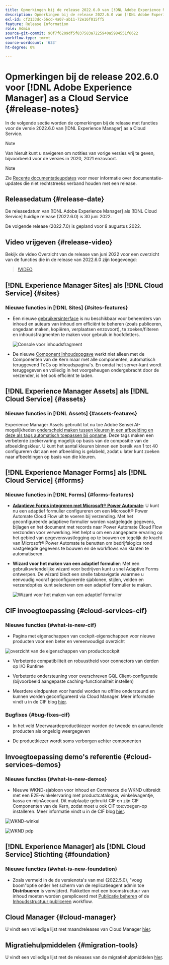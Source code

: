 ```yaml
---
title: Opmerkingen bij de release 2022.6.0 van [!DNL Adobe Experience Manager] as a Cloud Service.
description: Opmerkingen bij de release 2022.6.0 van [!DNL Adobe Experience Manager] as a Cloud Service.
exl-id: cf2133dc-56cd-4a07-ab11-72e16f015ff5
feature: Release Information
role: Admin
source-git-commit: 90f7f6209df5f837583a7225940a5984551f6622
workflow-type: tm+mt
source-wordcount: '633'
ht-degree: 0%

---
```


# Opmerkingen bij de release 202.6.0 voor [!DNL Adobe Experience Manager] as a Cloud Service {#release-notes}

In de volgende sectie worden de opmerkingen bij de release met functies voor de versie 2022.6.0 van [!DNL Experience Manager] as a Cloud Service.

>[!NOTE]
>
>Van hieruit kunt u navigeren om notities van vorige versies vrij te geven, bijvoorbeeld voor de versies in 2020, 2021 enzovoort.

>[!NOTE]
>
>Zie [Recente documentatieupdates](https://experienceleague.adobe.com/docs/experience-manager-release-information/aem-release-updates/doc-updates/documentation-updates.html) voor meer informatie over documentatie-updates die niet rechtstreeks verband houden met een release.

## Releasedatum {#release-date}

De releasedatum van [!DNL Adobe Experience Manager] als [!DNL Cloud Service] huidige release (2022.6.0) is 30 juni 2022.

De volgende release (2022.7.0) is gepland voor 8 augustus 2022.

## Video vrijgeven {#release-video}

Bekijk de video Overzicht van de release van juni 2022 voor een overzicht van de functies die in de release van 2022.6.0 zijn toegevoegd:

>[!VIDEO](https://video.tv.adobe.com/v/344308/?quality=12)

## [!DNL Experience Manager Sites] als [!DNL Cloud Service] {#sites}

### Nieuwe functies in [!DNL Sites] {#sites-features}

* Een nieuwe [gebruikersinterface](/help/sites-cloud/administering/content-fragments/managing.md#content-fragments-console) is nu beschikbaar voor beheerders van inhoud en auteurs van inhoud om efficiënt te beheren (zoals publiceren, ongedaan maken, kopiëren, verplaatsen enzovoort), te zoeken/filteren en inhoudsfragmenten te maken voor gebruik in hoofdletters.

  ![Console voor inhoudsfragment](/help/release-notes/assets/cf-ui.png)

* De nieuwe [Component Inhoudsopgave](https://experienceleague.adobe.com/docs/experience-manager-core-components/using/components/tableofcontents.html) werkt niet alleen met de Componenten van de Kern maar met alle componenten, automatisch teruggevend ToCs op inhoudspagina&#39;s. En omdat het server-kant wordt teruggegeven en volledig in het voorgeheugen ondergebracht door de verzender, is het ook efficiënt te laden.

## [!DNL Experience Manager Assets] als [!DNL Cloud Service] {#assets}

### Nieuwe functies in [!DNL Assets] {#assets-features}

Experience Manager Assets gebruikt tot nu toe Adobe Sensei AI-mogelijkheden [onderscheid maken tussen kleuren in een afbeelding en deze als tags automatisch toepassen bij opname](/help/assets/color-tag-images.md). Deze tags maken een verbeterde zoekervaring mogelijk op basis van de compositie van de afbeeldingskleur. U kunt het aantal kleuren binnen een bereik van 1 tot 40 configureren dat aan een afbeelding is gelabeld, zodat u later kunt zoeken naar afbeeldingen op basis van die kleuren.

## [!DNL Experience Manager Forms] als [!DNL Cloud Service] {#forms}

### Nieuwe functies in [!DNL Forms] {#forms-features}

* **[Adaptieve Forms integreren met Microsoft® Power Automate](/help/forms/forms-microsoft-power-automate-integration.md)**: U kunt nu een adaptief formulier configureren om een Microsoft® Power Automate Cloud Flow uit te voeren bij verzending. Met het geconfigureerde adaptieve formulier worden vastgelegde gegevens, bijlagen en het document met records naar Power Automate Cloud Flow verzonden voor verwerking. Het helpt u om een aangepaste ervaring op het gebied van gegevensvastlegging op te bouwen en tegelijk de kracht van Microsoft® Power Automate te benutten om bedrijfslogics rond vastgelegde gegevens te bouwen en de workflows van klanten te automatiseren.

* **Wizard voor het maken van een adaptief formulier**: Met een gebruiksvriendelijke wizard voor bedrijven kunt u snel Adaptive Forms ontwerpen. De wizard biedt een snelle tabnavigatie waarmee u eenvoudig vooraf geconfigureerde sjablonen, stijlen, velden en verzendopties kunt selecteren om een adaptief formulier te maken.

  ![Wizard voor het maken van een adaptief formulier](/help/release-notes/assets/wizard.png)

## CIF invoegtoepassing {#cloud-services-cif}

### Nieuwe functies {#what-is-new-cif}

* Pagina met eigenschappen van cockpit-eigenschappen voor nieuwe producten voor een beter en vereenvoudigd overzicht

![overzicht van de eigenschappen van productcockpit](/help/assets/CIF/product_cockpit_properties_overview.png)

* Verbeterde compatibiliteit en robuustheid voor connectors van derden op I/O Runtime

* Verbeterde ondersteuning voor overschreven GQL Client-configuratie (bijvoorbeeld aangepaste caching-functionaliteit instellen)

* Meerdere eindpunten voor handel worden nu offline ondersteund en kunnen worden geconfigureerd via Cloud Manager. Meer informatie vindt u in de CIF blog [hier](https://medium.com/adobetech/use-aem-as-a-cloud-service-with-multiple-adobe-commerce-systems-9295612a9554).


### Bugfixes {#bug-fixes-cif}

* In het veld Meerwaardeproductkiezer worden de tweede en aanvullende producten als ongeldig weergegeven

* De productkiezer wordt soms verborgen achter componenten

## Invoegtoepassing demo&#39;s referentie {#cloud-services-demos}

### Nieuwe functies {#what-is-new-demos}

* Nieuwe WKND-sjabloon voor inhoud en Commerce die WKND uitbreidt met een E2E-winkelervaring met productcatalogus, winkelwagentje, kassa en mijnAccount. Dit malplaatje gebruikt CIF en zijn CIF Componenten van de Kern, zodat moet u ook CIF toe:voegen-op installeren. Meer informatie vindt u in de CIF blog [hier](https://medium.com/adobetech/learn-how-to-create-a-shoppable-experience-with-the-new-wknd-reference-site-and-cif-b3b2c161f67e).

![WKND-winkel](/help/assets/CIF/wknd_shop.png)

![WKND pdp](/help/assets/CIF/wknd_pdp.png)

## [!DNL Experience Manager] als [!DNL Cloud Service] Stichting {#foundation}

### Nieuwe functies {#what-is-new-foundation}

* Zoals vermeld in de de versienota&#39;s van mei (2022.5.0), &quot;voeg boom&quot;optie onder het scherm van de replicatieagent admin toe **Distribueren** is verwijderd. Pakketten met een boomstructuur van inhoud moeten worden gerepliceerd met [Publicatie beheren](/help/operations/replication.md#manage-publication) of de [Inhoudsstructuur publiceren](/help/operations/replication.md#manage-publication#publish-content-tree-workflow) workflow.

## Cloud Manager {#cloud-manager}

U vindt een volledige lijst met maandreleases van Cloud Manager [hier](/help/implementing/cloud-manager/release-notes/current.md).

## Migratiehulpmiddelen {#migration-tools}

U vindt een volledige lijst met de releases van de migratiehulpmiddelen [hier](/help/journey-migration/release-notes/release-notes-migration-tools-current.md).
